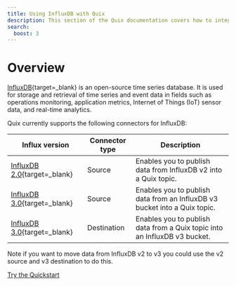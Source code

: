 ```yaml
---
title: Using InfluxDB with Quix
description: This section of the Quix documentation covers how to integrate the time series database InfluxDB with Quix.
search:
  boost: 3
---
```


# Overview

[InfluxDB](https://www.influxdata.com/products/influxdb-overview/){target=_blank} is an open-source time series database. It is used for storage and retrieval of time series and event data in fields such as operations monitoring, application metrics, Internet of Things (IoT) sensor data, and real-time analytics.    

Quix currently supports the following connectors for InfluxDB:

| Influx version | Connector type | Description |
|----|----|----|
| [InfluxDB 2.0](https://github.com/quixio/quix-samples/tree/main/python/sources/InfluxDB-2.0){target=_blank} | Source | Enables you to publish data from InfluxDB v2 into a Quix topic. |
| [InfluxDB 3.0](https://github.com/quixio/quix-samples/tree/main/python/sources/InfluxDB){target=_blank} | Source | Enables you to publish data from an InfluxDB v3 bucket into a Quix topic. |
| [InfluxDB 3.0](https://github.com/quixio/quix-samples/tree/main/python/destinations/InfluxDB){target=_blank} | Destination | Enables you to publish data from a Quix topic into an InfluxDB v3 bucket. |

Note if you want to move data from InfluxDB v2 to v3 you could use the v2 source and v3 destination to do this.

<div>
<a class="md-button md-button--primary" href="../influxdb/quickstart.html" style="margin-right:.5rem;">Try the Quickstart</a>
<br/>
</div>
